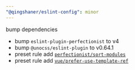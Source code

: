 ```yaml
---
"@qingshaner/eslint-config": minor
---
```


bump dependencies

- bump `eslint-plugin-perfectionist` to v4
- bump `@unocss/eslint-plugin` to v0.64.1
- preset rule add [`perfectionist/sort-modules`](https://perfectionist.dev/rules/sort-modules)
- preset rule add [`vue/prefer-use-template-ref`](https://eslint.vuejs.org/rules/prefer-use-template-ref.html)
